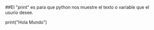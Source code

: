 ##El "print" es para que python nos muestre el texto o variable que el usurio desee.

print("Hola Mundo")
